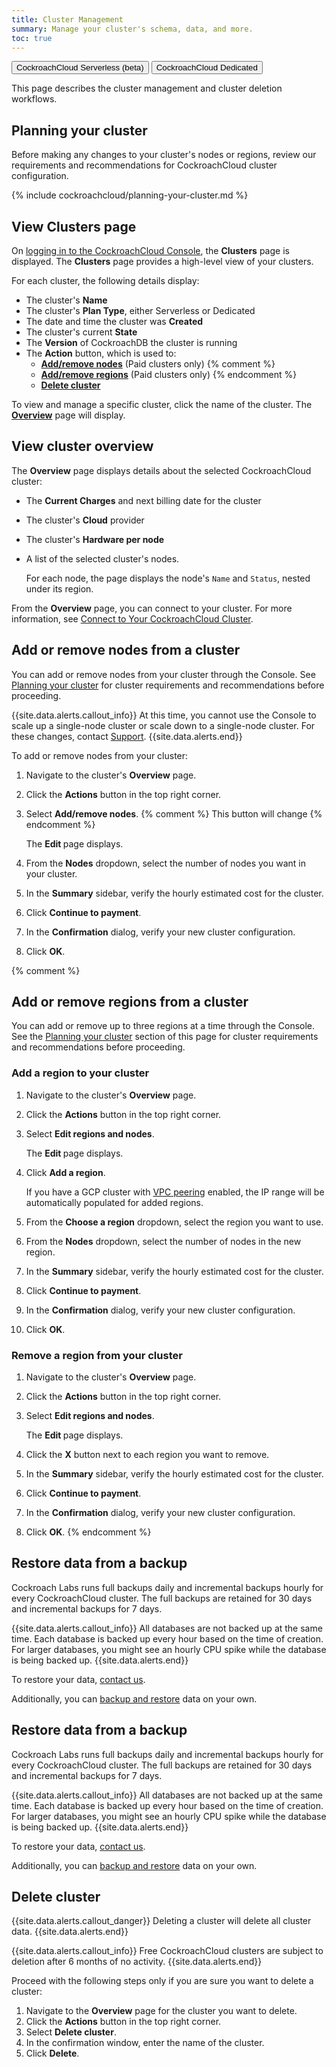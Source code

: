 ```yaml
---
title: Cluster Management
summary: Manage your cluster's schema, data, and more.
toc: true
---
```


<div class="filters clearfix">
    <a href="serverless-cluster-management.html"><button class="filter-button page-level">CockroachCloud Serverless (beta)</button></a>
    <a href="cluster-management.html"><button class="filter-button page-level current">CockroachCloud Dedicated</button></a>
</div>

This page describes the cluster management and cluster deletion workflows.

## Planning your cluster

Before making any changes to your cluster's nodes or regions, review our requirements and recommendations for CockroachCloud cluster configuration.

{% include cockroachcloud/planning-your-cluster.md %}

## View Clusters page

On [logging in to the CockroachCloud Console](https://cockroachlabs.cloud/), the **Clusters** page is displayed. The **Clusters** page provides a high-level view of your clusters.

For each cluster, the following details display:

- The cluster's **Name**
- The cluster's **Plan Type**, either Serverless or Dedicated
- The date and time the cluster was **Created**
- The cluster's current **State**
- The **Version** of CockroachDB the cluster is running
- The **Action** button, which is used to:
    - [**Add/remove nodes**](?filters=dedicated#add-or-remove-nodes-from-a-cluster) (Paid clusters only)
    {% comment %}
    - [**Add/remove regions**](?filters=dedicated#add-or-remove-regions-from-a-cluster) (Paid clusters only)
    {% endcomment %}
    - [**Delete cluster**](#delete-cluster)

To view and manage a specific cluster, click the name of the cluster. The [**Overview**](#view-cluster-overview) page will display.

## View cluster overview
    
The **Overview** page displays details about the selected CockroachCloud cluster:

- The **Current Charges** and next billing date for the cluster
- The cluster's **Cloud** provider
- The cluster's **Hardware per node**
- A list of the selected cluster's nodes.

    For each node, the page displays the node's `Name` and `Status`, nested under its region.
    
From the **Overview** page, you can connect to your cluster. For more information, see [Connect to Your CockroachCloud Cluster](connect-to-your-cluster.html).

## Add or remove nodes from a cluster

You can add or remove nodes from your cluster through the Console. See [Planning your cluster](#planning-your-cluster) for cluster requirements and recommendations before proceeding.

{{site.data.alerts.callout_info}}
At this time, you cannot use the Console to scale up a single-node cluster or scale down to a single-node cluster. For these changes, contact [Support](https://support.cockroachlabs.com).
{{site.data.alerts.end}}

To add or remove nodes from your cluster:

1. Navigate to the cluster's **Overview** page.
1. Click the **Actions** button in the top right corner.
1. Select **Add/remove nodes**.
{% comment %} This button will change {% endcomment %}

    The **Edit <cluster name>** page displays.

1. From the **Nodes** dropdown, select the number of nodes you want in your cluster.
1. In the **Summary** sidebar, verify the hourly estimated cost for the cluster.
1. Click **Continue to payment**.
1. In the **Confirmation** dialog, verify your new cluster configuration.
1. Click **OK**.

{% comment %}
## Add or remove regions from a cluster

You can add or remove up to three regions at a time through the Console. See the [Planning your cluster](#planning-your-cluster) section of this page for cluster requirements and recommendations before proceeding.

### Add a region to your cluster

1. Navigate to the cluster's **Overview** page.
1. Click the **Actions** button in the top right corner.
1. Select **Edit regions and nodes**.

    The **Edit <cluster name>** page displays.

1. Click **Add a region**.

    If you have a GCP cluster with [VPC peering](network-authorization.html) enabled, the IP range will be automatically populated for added regions.
    
1. From the **Choose a region** dropdown, select the region you want to use.
1. From the **Nodes** dropdown, select the number of nodes in the new region.
1. In the **Summary** sidebar, verify the hourly estimated cost for the cluster.
1. Click **Continue to payment**.
1. In the **Confirmation** dialog, verify your new cluster configuration.
1. Click **OK**.

### Remove a region from your cluster

1. Navigate to the cluster's **Overview** page.
1. Click the **Actions** button in the top right corner.
1. Select **Edit regions and nodes**.

    The **Edit <cluster name>** page displays.

1. Click the **X** button next to each region you want to remove.
1. In the **Summary** sidebar, verify the hourly estimated cost for the cluster.
1. Click **Continue to payment**.
1. In the **Confirmation** dialog, verify your new cluster configuration.
1. Click **OK**.
{% endcomment %}
## Restore data from a backup

Cockroach Labs runs full backups daily and incremental backups hourly for every CockroachCloud cluster. The full backups are retained for 30 days and incremental backups for 7 days.

{{site.data.alerts.callout_info}}
All databases are not backed up at the same time. Each database is backed up every hour based on the time of creation. For larger databases, you might see an hourly CPU spike while the database is being backed up.
{{site.data.alerts.end}}

To restore your data, [contact us](https://support.cockroachlabs.com).

Additionally, you can [backup and restore](../{{site.versions["stable"]}}/take-full-and-incremental-backups.html) data on your own.

## Restore data from a backup

Cockroach Labs runs full backups daily and incremental backups hourly for every CockroachCloud cluster. The full backups are retained for 30 days and incremental backups for 7 days.

{{site.data.alerts.callout_info}}
All databases are not backed up at the same time. Each database is backed up every hour based on the time of creation. For larger databases, you might see an hourly CPU spike while the database is being backed up.
{{site.data.alerts.end}}

To restore your data, [contact us](https://support.cockroachlabs.com).

Additionally, you can [backup and restore](../{{site.versions["stable"]}}/take-full-and-incremental-backups.html) data on your own.

## Delete cluster

{{site.data.alerts.callout_danger}}
Deleting a cluster will delete all cluster data.
{{site.data.alerts.end}}

{{site.data.alerts.callout_info}}
Free CockroachCloud clusters are subject to deletion after 6 months of no activity.
{{site.data.alerts.end}}

Proceed with the following steps only if you are sure you want to delete a cluster:

1. Navigate to the **Overview** page for the cluster you want to delete.
1. Click the **Actions** button in the top right corner.
1. Select **Delete cluster**.
1. In the confirmation window, enter the name of the cluster.
1. Click **Delete**.
